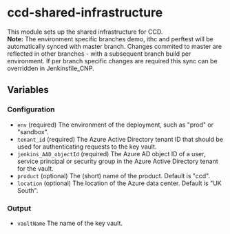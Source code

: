 # ccd-shared-infrastructure

This module sets up the shared infrastructure for CCD.  
**Note:** The environment specific branches demo, ithc and perftest will be automatically synced with master branch. Changes commited to master are reflected in other branches - with a subsequent branch build per environment. If per branch specific changes are required this sync can be overridden in Jenkinsfile_CNP.

## Variables

### Configuration

- `env` (required) The environment of the deployment, such as "prod" or "sandbox".
- `tenant_id` (required) The Azure Active Directory tenant ID that should be used for authenticating requests to the key vault.
- `jenkins_AAD_objectId` (required) The Azure AD object ID of a user, service principal or security group in the Azure Active Directory tenant for the vault.
- `product` (optional) The (short) name of the product. Default is "ccd".
- `location` (optional) The location of the Azure data center. Default is "UK South".

### Output

- `vaultName` The name of the key vault.
